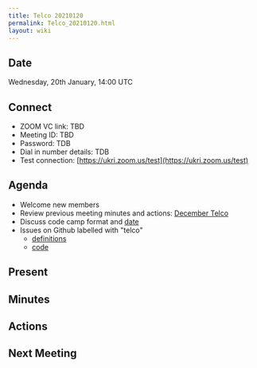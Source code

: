 ```yaml
---
title: Telco 20210120
permalink: Telco_20210120.html
layout: wiki
---
```


Date
----

Wednesday, 20th January, 14:00 UTC

<!-- end of autogeneration -->

Connect
-------
* ZOOM VC link: TBD
* Meeting ID:   TBD
* Password:     TDB
* Dial in number details: TDB
* Test connection:        [https://ukri.zoom.us/test](https://ukri.zoom.us/test)

Agenda
------
   * Welcome new members
   * Review previous meeting minutes and actions: [December Telco](Telco_20201208.md)
   * Discuss code camp format and [date](https://doodle.com/poll/b2f8qbpu6sedeccm)
   * Issues on Github labelled with "telco"
     * [definitions](https://github.com/nexusformat/definitions/issues?q=is%3Aopen+is%3Aissue+label%3Atelco)
     * [code](https://github.com/nexusformat/code/issues?q=is%3Aopen+is%3Aissue+label%3Atelco)

Present
--------


Minutes
--------


Actions
-------


Next Meeting
------------



